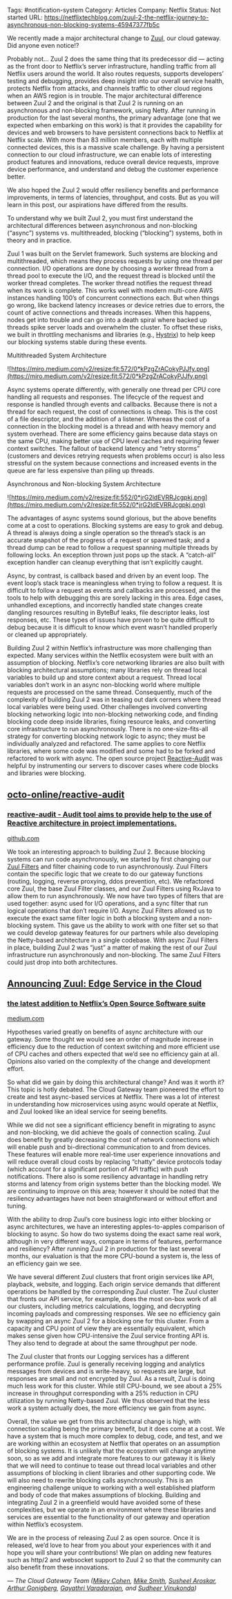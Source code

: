 

Tags:  #notification-system 
Category: Articles
Company: Netflix
Status: Not started
URL: https://netflixtechblog.com/zuul-2-the-netflix-journey-to-asynchronous-non-blocking-systems-45947377fb5c

We recently made a major architectural change to [Zuul](https://github.com/Netflix/zuul), our cloud gateway. Did anyone even notice!?

Probably not… Zuul 2 does the same thing that its predecessor did — acting as the front door to Netflix’s server infrastructure, handling traffic from all Netflix users around the world. It also routes requests, supports developers’ testing and debugging, provides deep insight into our overall service health, protects Netflix from attacks, and channels traffic to other cloud regions when an AWS region is in trouble. The major architectural difference between Zuul 2 and the original is that Zuul 2 is running on an asynchronous and non-blocking framework, using Netty. After running in production for the last several months, the primary advantage (one that we expected when embarking on this work) is that it provides the capability for devices and web browsers to have persistent connections back to Netflix at Netflix scale. With more than 83 million members, each with multiple connected devices, this is a massive scale challenge. By having a persistent connection to our cloud infrastructure, we can enable lots of interesting product features and innovations, reduce overall device requests, improve device performance, and understand and debug the customer experience better.

We also hoped the Zuul 2 would offer resiliency benefits and performance improvements, in terms of latencies, throughput, and costs. But as you will learn in this post, our aspirations have differed from the results.

To understand why we built Zuul 2, you must first understand the architectural differences between asynchronous and non-blocking (“async”) systems vs. multithreaded, blocking (“blocking”) systems, both in theory and in practice.

Zuul 1 was built on the Servlet framework. Such systems are blocking and multithreaded, which means they process requests by using one thread per connection. I/O operations are done by choosing a worker thread from a thread pool to execute the I/O, and the request thread is blocked until the worker thread completes. The worker thread notifies the request thread when its work is complete. This works well with modern multi-core AWS instances handling 100’s of concurrent connections each. But when things go wrong, like backend latency increases or device retries due to errors, the count of active connections and threads increases. When this happens, nodes get into trouble and can go into a death spiral where backed up threads spike server loads and overwhelm the cluster. To offset these risks, we built in throttling mechanisms and libraries (e.g., [Hystrix](https://github.com/Netflix/Hystrix)) to help keep our blocking systems stable during these events.

Multithreaded System Architecture

![https://miro.medium.com/v2/resize:fit:572/0*kPzgZrACokyPJJfy.png](https://miro.medium.com/v2/resize:fit:572/0*kPzgZrACokyPJJfy.png)

Async systems operate differently, with generally one thread per CPU core handling all requests and responses. The lifecycle of the request and response is handled through events and callbacks. Because there is not a thread for each request, the cost of connections is cheap. This is the cost of a file descriptor, and the addition of a listener. Whereas the cost of a connection in the blocking model is a thread and with heavy memory and system overhead. There are some efficiency gains because data stays on the same CPU, making better use of CPU level caches and requiring fewer context switches. The fallout of backend latency and “retry storms” (customers and devices retrying requests when problems occur) is also less stressful on the system because connections and increased events in the queue are far less expensive than piling up threads.

Asynchronous and Non-blocking System Architecture

![https://miro.medium.com/v2/resize:fit:552/0*jrG2ldEVRRJcgpkj.png](https://miro.medium.com/v2/resize:fit:552/0*jrG2ldEVRRJcgpkj.png)

The advantages of async systems sound glorious, but the above benefits come at a cost to operations. Blocking systems are easy to grok and debug. A thread is always doing a single operation so the thread’s stack is an accurate snapshot of the progress of a request or spawned task; and a thread dump can be read to follow a request spanning multiple threads by following locks. An exception thrown just pops up the stack. A “catch-all” exception handler can cleanup everything that isn’t explicitly caught.

Async, by contrast, is callback based and driven by an event loop. The event loop’s stack trace is meaningless when trying to follow a request. It is difficult to follow a request as events and callbacks are processed, and the tools to help with debugging this are sorely lacking in this area. Edge cases, unhandled exceptions, and incorrectly handled state changes create dangling resources resulting in ByteBuf leaks, file descriptor leaks, lost responses, etc. These types of issues have proven to be quite difficult to debug because it is difficult to know which event wasn’t handled properly or cleaned up appropriately.

Building Zuul 2 within Netflix’s infrastructure was more challenging than expected. Many services within the Netflix ecosystem were built with an assumption of blocking. Netflix’s core networking libraries are also built with blocking architectural assumptions; many libraries rely on thread local variables to build up and store context about a request. Thread local variables don’t work in an async non-blocking world where multiple requests are processed on the same thread. Consequently, much of the complexity of building Zuul 2 was in teasing out dark corners where thread local variables were being used. Other challenges involved converting blocking networking logic into non-blocking networking code, and finding blocking code deep inside libraries, fixing resource leaks, and converting core infrastructure to run asynchronously. There is no one-size-fits-all strategy for converting blocking network logic to async; they must be individually analyzed and refactored. The same applies to core Netflix libraries, where some code was modified and some had to be forked and refactored to work with async. The open source project [Reactive-Audit](https://github.com/octo-online/reactive-audit) was helpful by instrumenting our servers to discover cases where code blocks and libraries were blocking.

## [octo-online/reactive-audit](https://github.com/octo-online/reactive-audit?source=post_page-----45947377fb5c--------------------------------)

### [reactive-audit - Audit tool aims to provide help to the use of Reactive architecture in project implementations.](https://github.com/octo-online/reactive-audit?source=post_page-----45947377fb5c--------------------------------)

[github.com](https://github.com/octo-online/reactive-audit?source=post_page-----45947377fb5c--------------------------------)

We took an interesting approach to building Zuul 2. Because blocking systems can run code asynchronously, we started by first changing our [Zuul Filters](https://medium.com/@Netflix_Techblog/announcing-zuul-edge-service-in-the-cloud-ab3af5be08ee) and filter chaining code to run asynchronously. Zuul Filters contain the specific logic that we create to do our gateway functions (routing, logging, reverse proxying, ddos prevention, etc). We refactored core Zuul, the base Zuul Filter classes, and our Zuul Filters using RxJava to allow them to run asynchronously. We now have two types of filters that are used together: async used for I/O operations, and a sync filter that run logical operations that don’t require I/O. Async Zuul Filters allowed us to execute the exact same filter logic in both a blocking system and a non-blocking system. This gave us the ability to work with one filter set so that we could develop gateway features for our partners while also developing the Netty-based architecture in a single codebase. With async Zuul Filters in place, building Zuul 2 was “just” a matter of making the rest of our Zuul infrastructure run asynchronously and non-blocking. The same Zuul Filters could just drop into both architectures.

## [Announcing Zuul: Edge Service in the Cloud](https://medium.com/@Netflix_Techblog/announcing-zuul-edge-service-in-the-cloud-ab3af5be08ee?source=post_page-----45947377fb5c--------------------------------)

### [the latest addition to Netflix’s Open Source Software suite](https://medium.com/@Netflix_Techblog/announcing-zuul-edge-service-in-the-cloud-ab3af5be08ee?source=post_page-----45947377fb5c--------------------------------)

[medium.com](https://medium.com/@Netflix_Techblog/announcing-zuul-edge-service-in-the-cloud-ab3af5be08ee?source=post_page-----45947377fb5c--------------------------------)

Hypotheses varied greatly on benefits of async architecture with our gateway. Some thought we would see an order of magnitude increase in efficiency due to the reduction of context switching and more efficient use of CPU caches and others expected that we’d see no efficiency gain at all. Opinions also varied on the complexity of the change and development effort.

So what did we gain by doing this architectural change? And was it worth it? This topic is hotly debated. The Cloud Gateway team pioneered the effort to create and test async-based services at Netflix. There was a lot of interest in understanding how microservices using async would operate at Netflix, and Zuul looked like an ideal service for seeing benefits.

While we did not see a significant efficiency benefit in migrating to async and non-blocking, we did achieve the goals of connection scaling. Zuul does benefit by greatly decreasing the cost of network connections which will enable push and bi-directional communication to and from devices. These features will enable more real-time user experience innovations and will reduce overall cloud costs by replacing “chatty” device protocols today (which account for a significant portion of API traffic) with push notifications. There also is some resiliency advantage in handling retry storms and latency from origin systems better than the blocking model. We are continuing to improve on this area; however it should be noted that the resiliency advantages have not been straightforward or without effort and tuning.

With the ability to drop Zuul’s core business logic into either blocking or async architectures, we have an interesting apples-to-apples comparison of blocking to async. So how do two systems doing the exact same real work, although in very different ways, compare in terms of features, performance and resiliency? After running Zuul 2 in production for the last several months, our evaluation is that the more CPU-bound a system is, the less of an efficiency gain we see.

We have several different Zuul clusters that front origin services like API, playback, website, and logging. Each origin service demands that different operations be handled by the corresponding Zuul cluster. The Zuul cluster that fronts our API service, for example, does the most on-box work of all our clusters, including metrics calculations, logging, and decrypting incoming payloads and compressing responses. We see no efficiency gain by swapping an async Zuul 2 for a blocking one for this cluster. From a capacity and CPU point of view they are essentially equivalent, which makes sense given how CPU-intensive the Zuul service fronting API is. They also tend to degrade at about the same throughput per node.

The Zuul cluster that fronts our Logging services has a different performance profile. Zuul is generally receiving logging and analytics messages from devices and is write-heavy, so requests are large, but responses are small and not encrypted by Zuul. As a result, Zuul is doing much less work for this cluster. While still CPU-bound, we see about a 25% increase in throughput corresponding with a 25% reduction in CPU utilization by running Netty-based Zuul. We thus observed that the less work a system actually does, the more efficiency we gain from async.

Overall, the value we get from this architectural change is high, with connection scaling being the primary benefit, but it does come at a cost. We have a system that is much more complex to debug, code, and test, and we are working within an ecosystem at Netflix that operates on an assumption of blocking systems. It is unlikely that the ecosystem will change anytime soon, so as we add and integrate more features to our gateway it is likely that we will need to continue to tease out thread local variables and other assumptions of blocking in client libraries and other supporting code. We will also need to rewrite blocking calls asynchronously. This is an engineering challenge unique to working with a well established platform and body of code that makes assumptions of blocking. Building and integrating Zuul 2 in a greenfield would have avoided some of these complexities, but we operate in an environment where these libraries and services are essential to the functionality of our gateway and operation within Netflix’s ecosystem.

We are in the process of releasing Zuul 2 as open source. Once it is released, we’d love to hear from you about your experiences with it and hope you will share your contributions! We plan on adding new features such as http/2 and websocket support to Zuul 2 so that the community can also benefit from these innovations.

*— The Cloud Gateway Team ([Mikey Cohen](https://twitter.com/moldfarm), [Mike Smith](https://twitter.com/kerumai), [Susheel Aroskar](http://twitter.com/susheelaroskar), [Arthur Gonigberg](https://twitter.com/agonigberg), [Gayathri Varadarajan](http://twitter.com/gaya3varadhu), and [Sudheer Vinukonda](http://twitter.com/apachesudheerv))*